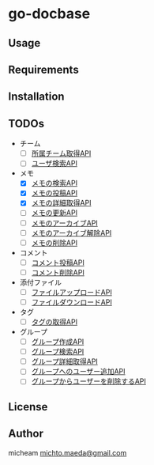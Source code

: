 # go-docbase

## Usage

## Requirements

## Installation

## TODOs

* チーム
  - [ ] [所属チーム取得API](https://help.docbase.io/posts/92977)
  - [ ] [ユーザ検索API](https://help.docbase.io/posts/680809)

* メモ
  - [x] [メモの検索API](https://help.docbase.io/posts/92984)
  - [x] [メモの投稿API](https://help.docbase.io/posts/92980)
  - [x] [メモの詳細取得API](https://help.docbase.io/posts/97204)
  - [ ] [メモの更新API](https://help.docbase.io/posts/92981)
  - [ ] [メモのアーカイブAPI](https://help.docbase.io/posts/665804)
  - [ ] [メモのアーカイブ解除API](https://help.docbase.io/posts/665806)
  - [ ] [メモの削除API](https://help.docbase.io/posts/92982)

* コメント
  - [ ] [コメント投稿API](https://help.docbase.io/posts/216289)
  - [ ] [コメント削除API](https://help.docbase.io/posts/216290)

* 添付ファイル
  - [ ] [ファイルアップロードAPI](https://help.docbase.io/posts/225804)
  - [ ] [ファイルダウンロードAPI](https://help.docbase.io/posts/1084833)

* タグ
  - [ ] [タグの取得API](https://help.docbase.io/posts/92979)

* グループ
  - [ ] [グループ作成API](https://help.docbase.io/posts/652985)
  - [ ] [グループ検索API](https://help.docbase.io/posts/92978)
  - [ ] [グループ詳細取得API](https://help.docbase.io/posts/652983)
  - [ ] [グループへのユーザー追加API](https://help.docbase.io/posts/665797)
  - [ ] [グループからユーザーを削除するAPI](https://help.docbase.io/posts/665799)

## License

## Author
micheam <michto.maeda@gmail.com>
